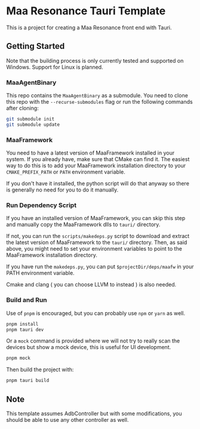# Maa Resonance Tauri Template

This is a project for creating a Maa Resonance front end with Tauri.

## Getting Started

Note that the building process is only currently tested and supported on Windows. Support for Linux is planned.

### MaaAgentBinary

This repo contains the `MaaAgentBinary` as a submodule. You need to clone this repo with the `--recurse-submodules` flag or run the following commands after cloning:

```bash
git submodule init  
git submodule update
```

### MaaFramework

You need to have a latest version of MaaFramework installed in your system. If you already have, make sure that CMake can find it. The easiest way to do this is to add your MaaFramework installation directory to your `CMAKE_PREFIX_PATH` or `PATH` environment variable.

If you don't have it installed, the python script will do that anyway so there is generally no need for you to do it manually.

### Run Dependency Script

If you have an installed version of MaaFramework, you can skip this step and manually copy the MaaFramework dlls to `tauri/` directory.  

If not, you can run the `scripts/makedeps.py` script to download and extract the latest version of MaaFramework to the `tauri/` directory. Then, as said above, you might need to set your environment variables to point to the MaaFramework installation directory.

If you have run the `makedeps.py`, you can put `$projectDir/deps/maafw` in your PATH environment variable.

Cmake and clang ( you can choose LLVM to instead ) is also needed.

### Build and Run

Use of `pnpm` is encouraged, but you can probably use `npm` or `yarn` as well.

```bash
pnpm install  
pnpm tauri dev
```

Or a `mock` command is provided where we will not try to really scan the devices but show a mock device, this is useful for UI development.

```bash
pnpm mock
```

Then build the project with:

```bash
pnpm tauri build
```

## Note

This template assumes AdbController but with some modifications, you should be able to use any other controller as well.
